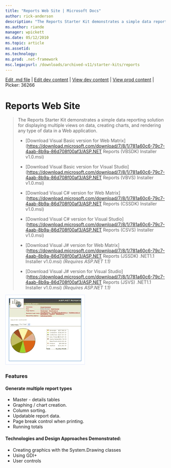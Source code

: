 ```yaml
---
title: "Reports Web Site | Microsoft Docs"
author: rick-anderson
description: "The Reports Starter Kit demonstrates a simple data reporting solution for displaying multiple views on data, creating charts, and rendering any type of data..."
ms.author: riande
manager: wpickett
ms.date: 05/12/2010
ms.topic: article
ms.assetid: 
ms.technology: 
ms.prod: .net-framework
msc.legacyurl: /downloads/archived-v11/starter-kits/reports
---
```

[Edit .md file](C:\Projects\msc\dev\Msc.Www\Web.ASP\App_Data\github\downloads\archived-v11\starter-kits\reports.md) | [Edit dev content](http://www.aspdev.net/umbraco#/content/content/edit/36266) | [View dev content](http://docs.aspdev.net/tutorials/downloads/archived-v11/starter-kits/reports.html) | [View prod content](http://www.asp.net/downloads/archived-v11/starter-kits/reports) | Picker: 36266

Reports Web Site
====================
> The Reports Starter Kit demonstrates a simple data reporting solution for displaying multiple views on data, creating charts, and rendering any type of data in a Web application.
> 
> - [Download Visual Basic version for Web Matrix](https://download.microsoft.com/download/7/8/1/781a60c6-79c7-4aab-8b9a-86d708f00af3/ASP.NET Reports (VBSDK) Installer v1.0.msi)
> - [Download Visual Basic version for Visual Studio](https://download.microsoft.com/download/7/8/1/781a60c6-79c7-4aab-8b9a-86d708f00af3/ASP.NET Reports (VBVS) Installer v1.0.msi)
> 
> - [Download Visual C# version for Web Matrix](https://download.microsoft.com/download/7/8/1/781a60c6-79c7-4aab-8b9a-86d708f00af3/ASP.NET Reports (CSSDK) Installer v1.0.msi)
> - [Download Visual C# version for Visual Studio](https://download.microsoft.com/download/7/8/1/781a60c6-79c7-4aab-8b9a-86d708f00af3/ASP.NET Reports (CSVS) Installer v1.0.msi)
> 
> - [Download Visual J# version for Web Matrix](https://download.microsoft.com/download/7/8/1/781a60c6-79c7-4aab-8b9a-86d708f00af3/ASP.NET Reports (JSSDK) .NET1.1 Installer v1.0.msi) *(Requires ASP.NET 1.1)*
> - [Download Visual J# version for Visual Studio](https://download.microsoft.com/download/7/8/1/781a60c6-79c7-4aab-8b9a-86d708f00af3/ASP.NET Reports (JSVS) .NET1.1 Installer v1.0.msi) *(Requires ASP.NET 1.1)*


![Reports Web Site](reports/_static/image1.png)


### Features

#### Generate multiple report types

- Master - details tables
- Graphing / chart creation.
- Column sorting.
- Updatable report data.
- Page break control when printing.
- Running totals

#### Technologies and Design Approaches Demonstrated:

- Creating graphics with the System.Drawing classes
- Using GDI+
- User controls